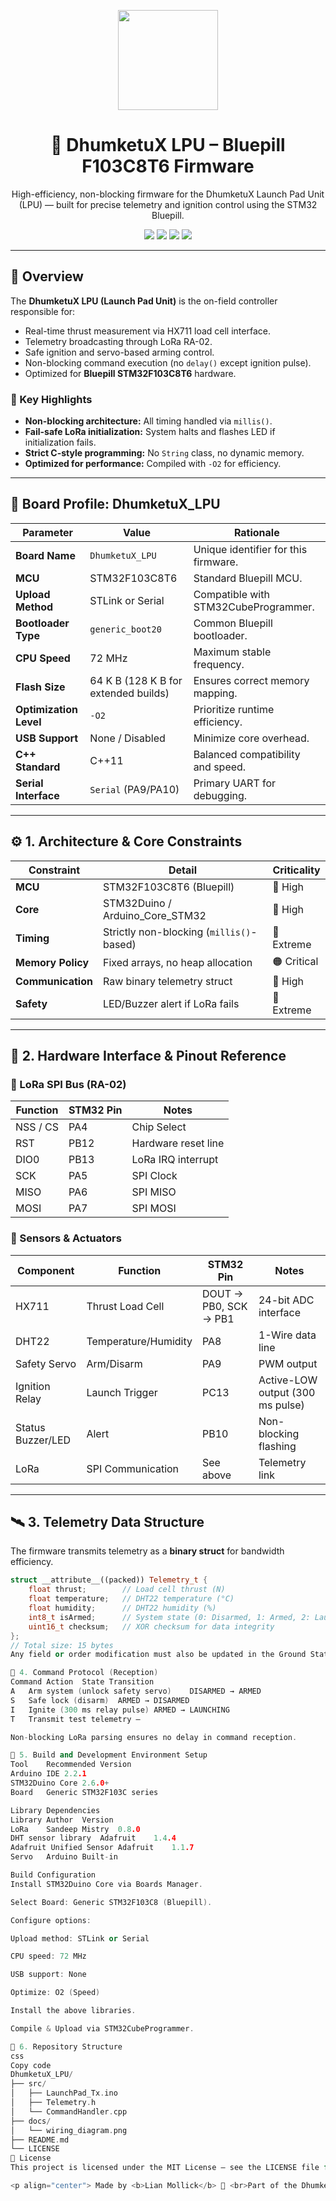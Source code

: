 <p align="center">
  <img src="https://github.com/DhumketuX/DhumketuX-LPU/assets/logo.png" width="160" />
</p>

<h1 align="center">🚀 DhumketuX LPU – Bluepill F103C8T6 Firmware</h1>

<p align="center">
  High-efficiency, non-blocking firmware for the DhumketuX Launch Pad Unit (LPU) — built for precise telemetry and ignition control using the STM32 Bluepill.
</p>

<p align="center">
  <img src="https://img.shields.io/badge/Microcontroller-STM32F103C8T6-blue?logo=stmicroelectronics" />
  <img src="https://img.shields.io/badge/Wireless-LoRa%20RA--02-green?logo=radio" />
  <img src="https://img.shields.io/badge/UI-Web%20Serial%20Dashboard-orange" />
  <img src="https://img.shields.io/badge/License-MIT-lightgrey" />
</p>

---

## 🧭 Overview

The **DhumketuX LPU (Launch Pad Unit)** is the on-field controller responsible for:
- Real-time thrust measurement via HX711 load cell interface.
- Telemetry broadcasting through LoRa RA-02.
- Safe ignition and servo-based arming control.
- Non-blocking command execution (no `delay()` except ignition pulse).
- Optimized for **Bluepill STM32F103C8T6** hardware.

### 🔑 Key Highlights
- **Non-blocking architecture:** All timing handled via `millis()`.
- **Fail-safe LoRa initialization:** System halts and flashes LED if initialization fails.
- **Strict C-style programming:** No `String` class, no dynamic memory.
- **Optimized for performance:** Compiled with `-O2` for efficiency.

---

## 🧩 Board Profile: DhumketuX_LPU

| Parameter | Value | Rationale |
|------------|--------|-----------|
| **Board Name** | `DhumketuX_LPU` | Unique identifier for this firmware. |
| **MCU** | STM32F103C8T6 | Standard Bluepill MCU. |
| **Upload Method** | STLink or Serial | Compatible with STM32CubeProgrammer. |
| **Bootloader Type** | `generic_boot20` | Common Bluepill bootloader. |
| **CPU Speed** | 72 MHz | Maximum stable frequency. |
| **Flash Size** | 64 K B (128 K B for extended builds) | Ensures correct memory mapping. |
| **Optimization Level** | `-O2` | Prioritize runtime efficiency. |
| **USB Support** | None / Disabled | Minimize core overhead. |
| **C++ Standard** | C++11 | Balanced compatibility and speed. |
| **Serial Interface** | `Serial` (PA9/PA10) | Primary UART for debugging. |

---

## ⚙️ 1. Architecture & Core Constraints

| Constraint | Detail | Criticality |
|-------------|---------|-------------|
| **MCU** | STM32F103C8T6 (Bluepill) | 🔴 High |
| **Core** | STM32Duino / Arduino_Core_STM32 | 🔴 High |
| **Timing** | Strictly non-blocking (`millis()`-based) | 🔴 Extreme |
| **Memory Policy** | Fixed arrays, no heap allocation | 🟠 Critical |
| **Communication** | Raw binary telemetry struct | 🔵 High |
| **Safety** | LED/Buzzer alert if LoRa fails | 🔴 Extreme |

---

## 🔌 2. Hardware Interface & Pinout Reference

### 📡 LoRa SPI Bus (RA-02)

| Function | STM32 Pin | Notes |
|-----------|------------|-------|
| NSS / CS | PA4 | Chip Select |
| RST | PB12 | Hardware reset line |
| DIO0 | PB13 | LoRa IRQ interrupt |
| SCK | PA5 | SPI Clock |
| MISO | PA6 | SPI MISO |
| MOSI | PA7 | SPI MOSI |

### 🧱 Sensors & Actuators

| Component | Function | STM32 Pin | Notes |
|------------|-----------|------------|-------|
| HX711 | Thrust Load Cell | DOUT → PB0, SCK → PB1 | 24-bit ADC interface |
| DHT22 | Temperature/Humidity | PA8 | 1-Wire data line |
| Safety Servo | Arm/Disarm | PA9 | PWM output |
| Ignition Relay | Launch Trigger | PC13 | Active-LOW output (300 ms pulse) |
| Status Buzzer/LED | Alert | PB10 | Non-blocking flashing |
| LoRa | SPI Communication | See above | Telemetry link |

---

## 🛰️ 3. Telemetry Data Structure

The firmware transmits telemetry as a **binary struct** for bandwidth efficiency.

```cpp
struct __attribute__((packed)) Telemetry_t {
    float thrust;        // Load cell thrust (N)
    float temperature;   // DHT22 temperature (°C)
    float humidity;      // DHT22 humidity (%)
    int8_t isArmed;      // System state (0: Disarmed, 1: Armed, 2: Launching)
    uint16_t checksum;   // XOR checksum for data integrity
};
// Total size: 15 bytes
Any field or order modification must also be updated in the Ground Station decoder.

🧠 4. Command Protocol (Reception)
Command	Action	State Transition
A	Arm system (unlock safety servo)	DISARMED → ARMED
S	Safe lock (disarm)	ARMED → DISARMED
I	Ignite (300 ms relay pulse)	ARMED → LAUNCHING
T	Transmit test telemetry	—

Non-blocking LoRa parsing ensures no delay in command reception.

🧰 5. Build and Development Environment Setup
Tool	Recommended Version
Arduino IDE	2.2.1
STM32Duino Core	2.6.0+
Board	Generic STM32F103C series

Library Dependencies
Library	Author	Version
LoRa	Sandeep Mistry	0.8.0
DHT sensor library	Adafruit	1.4.4
Adafruit Unified Sensor	Adafruit	1.1.7
Servo	Arduino	Built-in

Build Configuration
Install STM32Duino Core via Boards Manager.

Select Board: Generic STM32F103C8 (Bluepill).

Configure options:

Upload method: STLink or Serial

CPU speed: 72 MHz

USB support: None

Optimize: O2 (Speed)

Install the above libraries.

Compile & Upload via STM32CubeProgrammer.

🧩 6. Repository Structure
css
Copy code
DhumketuX_LPU/
├── src/
│   ├── LaunchPad_Tx.ino
│   ├── Telemetry.h
│   └── CommandHandler.cpp
├── docs/
│   └── wiring_diagram.png
├── README.md
└── LICENSE
🧾 License
This project is licensed under the MIT License — see the LICENSE file for details.

<p align="center"> Made by <b>Lian Mollick</b> 🚀 <br>Part of the DhumketuX Engine Test System (DETS) </p> 
